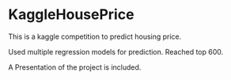 # KaggleHousePrice

This is a kaggle competition to predict housing price.

Used multiple regression models for prediction. Reached top 600.

A Presentation of the project is included.
